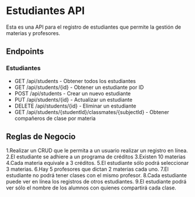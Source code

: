 # Estudiantes API

Esta es una API para el registro de estudiantes que permite la gestión de materias y profesores.

## Endpoints

### Estudiantes

- GET /api/students - Obtener todos los estudiantes
- GET /api/students/{id} - Obtener un estudiante por ID
- POST /api/students - Crear un nuevo estudiante
- PUT /api/students/{id} - Actualizar un estudiante
- DELETE /api/students/{id} - Eliminar un estudiante
- GET /api/students/{studentId}/classmates/{subjectId} - Obtener compañeros de clase por materia

## Reglas de Negocio

1.Realizar un CRUD que le permita a un usuario realizar un registro en línea.
2.El estudiante se adhiere a un programa de créditos
3.Existen 10 materias
4.Cada materia equivale a 3 créditos.
5.El estudiante sólo podrá seleccionar 3 materias.
6.Hay 5 profesores que dictan 2 materias cada uno.
7.El estudiante no podrá tener clases con el mismo profesor.
8.Cada estudiante puede ver en línea los registros de otros estudiantes.
9.El estudiante podrá ver sólo el nombre de los alumnos con quienes compartirá cada
clase.
